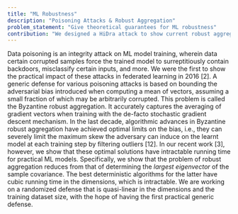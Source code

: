 ```yaml
---
title: "ML Robustness"
description: "Poisoning Attacks & Robust Aggregation"
problem_statement: "Give theoretical guarantees for ML robustness"
contribution: "We designed a HiDra attack to show current robust aggregators are impractical."
---
```


Data poisoning is an integrity attack on ML model training, wherein data certain corrupted samples force the trained model to surreptitiously contain backdoors,
misclassify certain inputs, and more. We were the first to show the practical impact of these attacks in
federated learning in 2016 [2]. A generic defense for various poisoning attacks is based on bounding
the adversarial bias introduced when computing a mean of vectors, assuming a small fraction of which
may be arbitrarily corrupted. This problem is called the Byzantine robust aggregation. It accurately
captures the averaging of gradient vectors when training with the de-facto stochastic gradient descent
mechanism. In the last decade, algorithmic advances in Byzantine robust aggregation have achieved
optimal limits on the bias, i.e., they can severely limit the maximum skew the adversary can induce
on the learnt model at each training step by filtering outliers [12]. In our recent work [3], however, we
show that these optimal solutions have intractable running time for practical ML models. Specifically,
we show that the problem of robust aggregation reduces from that of determining the *largest eigenvector*
of the sample covariance. The best deterministic algorithms for the latter have cubic running time in the
dimensions, which is intractable. We are working on a randomized defense that is quasi-linear in the
dimensions and the training dataset size, with the hope of having the first practical generic defense.
